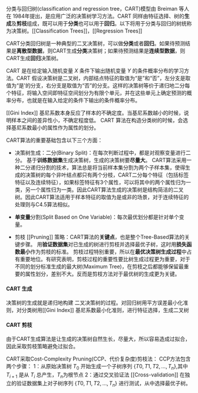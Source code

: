 分类与回归树(classification and regression tree，CART)模型由 Breiman 等人在 1984年提出，是应用广泛的决策树学习方法。CART 同样由特征选择、树的**生成**及**剪枝**组成，既可以用于**分类**也可以用于**回归**。以下将用于分类与回归的树统称为决策树。[[Classification Trees]]，[[Regression Trees]]

CART分类回归树是一种典型的二叉决策树，可以做**分类**或者**回归**。如果待预测结果是**离散型数据**，则CART生成**分类**决策树；如果待预测结果是**连续型数据**，则CART生成**回归**决策树。

CART 是在给定输入随机变量 $X$ 条件下输出随机变量 $Y$ 的条件概率分布的学习方法。CART 假设决策树是二叉树，内部结点特征的取值为“是”和“否”，左分支是取值为“是'的分支，右分支是取值为“否”的分支。这样的决策树等价于递归地二分每个特征，将输入空间即特征空间划分为有限个单元，并在这些单元上确定预测的概率分布，也就是在输入给定的条件下输出的条件概率分布。

[[Gini Index]] 基尼系数本身反应了样本的不确定度。当基尼系数越小的时候，说明样本之间的差异性小，不确定程度低。 CART 算法在构造分类树的时候，会选择基尼系数最小的属性作为属性的划分。

CART算法的重要基础包含以下三个方面：
- 决策树生成：二分(Binary Split)：在每次判断过程中，都是对观察变量进行二分。
	基于**训练数据集**生成决策树，生成的决策树要**尽量大**。
	CART算法采用一种二分递归分割的技术，算法总是将当前样本集分割为两个子样本集，使得生成的决策树的每个非叶结点都只有两个分枝，CART二分每个特征（包括标签特征以及连续特征），如果标签特征有3个属性，可以将其中的两个属性归为一类，另一个属性归为一类。因此CART算法生成的决策树是结构简洁的二叉树。因此CART算法适用于样本特征的取值为是或非的场景，对于连续特征的处理则与C4.5算法相似。

- **单变量**分割(Split Based on One Variable)：每次最优划分都是针对单个变量。

- 剪枝 [[Pruning]] 策略：CART算法的**关键点**，也是整个Tree-Based算法的关键步骤。
	用**验证数据集**对已生成的树进行剪枝并选择最优子树，这时用**损失函数最小**作为剪枝的标准。
	剪枝过程特别重要，所以在**最优决策树生成过程**中占有重要地位。有研究表明，剪枝过程的重要性要比树生成过程更为重要，对于不同的划分标准生成的最大树(Maximum Tree)，在剪枝之后都能够保留最重要的属性划分，差别不大。反而是剪枝方法对于最优树的生成更为关键。

#### CART 生成
决策树的生成就是递归地构建 二叉决策树的过程。对回归树用平方误差最小化准则，对分类树用[[Gini Index]] 基尼系数最小化准则，进行特征选择，生成二叉树

#### CART 剪枝
由于CART生成算法是让生成的决策树自然生长，尽量大，所以容易造成过拟合，因此采取剪枝策略避免过拟合。

CART采取Cost-Complexity Pruning(CCP、代价复杂度)剪枝法：
CCP方法包含两个步骤：
1：从原始决策树 $T_0$ 开始生成一个子树序列 $\{T0,T1,T2,\dots,T_n\}$,其中 $T_{i+1}$ 是从 $T_i$ 总产生，$T_n$为根节点
2：通过交叉验证法 [[Cross-validation]] 在独立的验证数据集上对子树序列 $\{T0,T1,T2,\dots,T_n\}$ 进行测试，从中选择最优子树。

